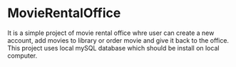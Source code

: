 # MovieRentalOffice
It is a simple project of movie rental office whre user can create a new account, add movies to library or order movie and give it back to the office. 
This project uses local mySQL database which should be install on local computer.

